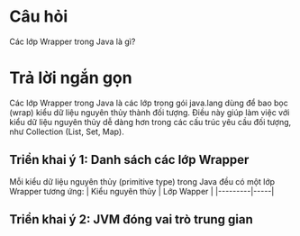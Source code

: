 # Câu hỏi
Các lớp Wrapper trong Java là gì?

# Trả lời ngắn gọn  
Các lớp Wrapper trong Java là các lớp trong gói java.lang dùng để bao bọc (wrap) kiểu dữ liệu nguyên thủy thành đối tượng. Điều này giúp làm việc với kiểu dữ liệu nguyên thủy dễ dàng hơn trong các cấu trúc yêu cầu đối tượng, như Collection (List, Set, Map).


## Triển khai ý 1: Danh sách các lớp Wrapper
Mỗi kiểu dữ liệu nguyên thủy (primitive type) trong Java đều có một lớp Wrapper tương ứng:
| Kiểu nguyên thủy | Lớp Wapper |
|---------|-----|



## Triển khai ý 2: JVM đóng vai trò trung gian  



